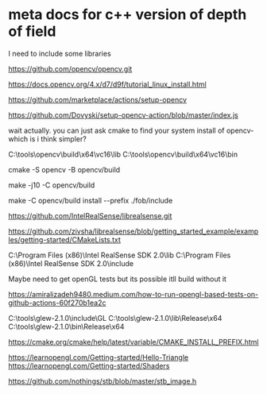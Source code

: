 # meta docs for c++ version of depth of field

I need to include some libraries

https://github.com/opencv/opencv.git

https://docs.opencv.org/4.x/d7/d9f/tutorial_linux_install.html

https://github.com/marketplace/actions/setup-opencv

https://github.com/Dovyski/setup-opencv-action/blob/master/index.js

wait actually. you can just ask cmake to find your system install of opencv-which is i think simpler?

C:\tools\opencv\build\x64\vc16\lib
C:\tools\opencv\build\x64\vc16\bin

cmake -S opencv -B opencv/build

make -j10 -C opencv/build

make -C opencv/build install --prefix ./fob/include

https://github.com/IntelRealSense/librealsense.git


https://github.com/zivsha/librealsense/blob/getting_started_example/examples/getting-started/CMakeLists.txt


C:\Program Files (x86)\Intel RealSense SDK 2.0\lib
C:\Program Files (x86)\Intel RealSense SDK 2.0\include



Maybe need to get openGL tests but its possible itll build without it

https://amiralizadeh9480.medium.com/how-to-run-opengl-based-tests-on-github-actions-60f270b1ea2c


C:\tools\glew-2.1.0\include\GL
C:\tools\glew-2.1.0\lib\Release\x64
C:\tools\glew-2.1.0\bin\Release\x64


https://cmake.org/cmake/help/latest/variable/CMAKE_INSTALL_PREFIX.html


https://learnopengl.com/Getting-started/Hello-Triangle
https://learnopengl.com/Getting-started/Shaders

https://github.com/nothings/stb/blob/master/stb_image.h